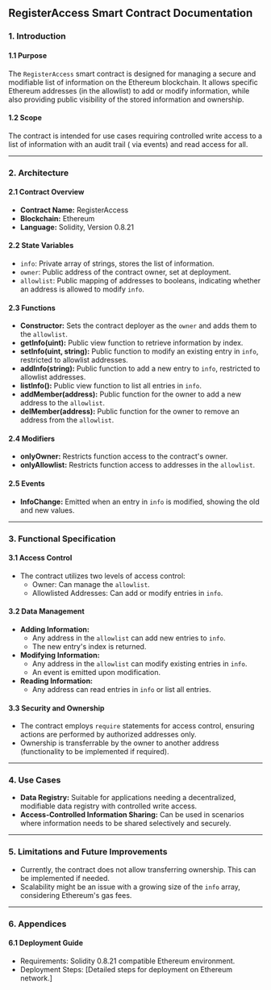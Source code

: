 ## RegisterAccess Smart Contract Documentation

### 1. Introduction

#### 1.1 Purpose

The `RegisterAccess` smart contract is designed for managing a secure and modifiable list of information on the Ethereum
blockchain. It allows specific Ethereum addresses (in the allowlist) to add or modify information, while also providing
public visibility of the stored information and ownership.

#### 1.2 Scope

The contract is intended for use cases requiring controlled write access to a list of information with an audit trail (
via events) and read access for all.

---

### 2. Architecture

#### 2.1 Contract Overview

- **Contract Name:** RegisterAccess
- **Blockchain:** Ethereum
- **Language:** Solidity, Version 0.8.21

#### 2.2 State Variables

- `info`: Private array of strings, stores the list of information.
- `owner`: Public address of the contract owner, set at deployment.
- `allowlist`: Public mapping of addresses to booleans, indicating whether an address is allowed to modify `info`.

#### 2.3 Functions

- **Constructor:** Sets the contract deployer as the `owner` and adds them to the `allowlist`.
- **getInfo(uint):** Public view function to retrieve information by index.
- **setInfo(uint, string):** Public function to modify an existing entry in `info`, restricted to allowlist addresses.
- **addInfo(string):** Public function to add a new entry to `info`, restricted to allowlist addresses.
- **listInfo():** Public view function to list all entries in `info`.
- **addMember(address):** Public function for the owner to add a new address to the `allowlist`.
- **delMember(address):** Public function for the owner to remove an address from the `allowlist`.

#### 2.4 Modifiers

- **onlyOwner:** Restricts function access to the contract's owner.
- **onlyAllowlist:** Restricts function access to addresses in the `allowlist`.

#### 2.5 Events

- **InfoChange:** Emitted when an entry in `info` is modified, showing the old and new values.

---

### 3. Functional Specification

#### 3.1 Access Control

- The contract utilizes two levels of access control:
  - Owner: Can manage the `allowlist`.
  - Allowlisted Addresses: Can add or modify entries in `info`.

#### 3.2 Data Management

- **Adding Information:**
  - Any address in the `allowlist` can add new entries to `info`.
  - The new entry's index is returned.
- **Modifying Information:**
  - Any address in the `allowlist` can modify existing entries in `info`.
  - An event is emitted upon modification.
- **Reading Information:**
  - Any address can read entries in `info` or list all entries.

#### 3.3 Security and Ownership

- The contract employs `require` statements for access control, ensuring actions are performed by authorized addresses
  only.
- Ownership is transferrable by the owner to another address (functionality to be implemented if required).

---

### 4. Use Cases

- **Data Registry:** Suitable for applications needing a decentralized, modifiable data registry with controlled write
  access.
- **Access-Controlled Information Sharing:** Can be used in scenarios where information needs to be shared selectively
  and securely.

---

### 5. Limitations and Future Improvements

- Currently, the contract does not allow transferring ownership. This can be implemented if needed.
- Scalability might be an issue with a growing size of the `info` array, considering Ethereum's gas fees.

---

### 6. Appendices

#### 6.1 Deployment Guide

- Requirements: Solidity 0.8.21 compatible Ethereum environment.
- Deployment Steps: [Detailed steps for deployment on Ethereum network.]
